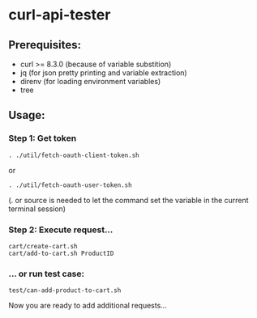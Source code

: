 # curl-api-tester

## Prerequisites:
* curl >= 8.3.0 (because of variable substition)
* jq (for json pretty printing and variable extraction)
* direnv (for loading environment variables)
* tree

## Usage:


### Step 1: Get token

```
. ./util/fetch-oauth-client-token.sh
```

or 
```
. ./util/fetch-oauth-user-token.sh
```
(. or source is needed to let the command set the variable in the current terminal session)

### Step 2: Execute request...
```
cart/create-cart.sh
cart/add-to-cart.sh ProductID
```

### ... or run test case:
```
test/can-add-product-to-cart.sh
```

Now you are ready to add additional requests...

